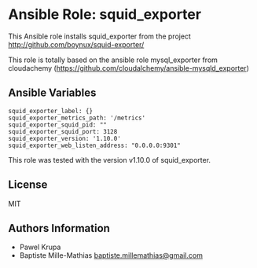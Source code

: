 # Ansible Role: squid_exporter

This Ansible role installs squid_exporter from the project http://github.com/boynux/squid-exporter/ 

This role is totally based on the ansible role mysql_exporter from cloudachemy (https://github.com/cloudalchemy/ansible-mysqld_exporter)

Ansible Variables
-------------------------
```
squid_exporter_label: {}
squid_exporter_metrics_path: '/metrics'
squid_exporter_squid_pid: ""
squid_exporter_squid_port: 3128
squid_exporter_version: '1.10.0'
squid_exporter_web_listen_address: "0.0.0.0:9301"
```

This role was tested with the version v1.10.0 of squid_exporter.

## License

MIT

## Authors Information

* Pawel Krupa
* Baptiste Mille-Mathias <baptiste.millemathias@gmail.com>
